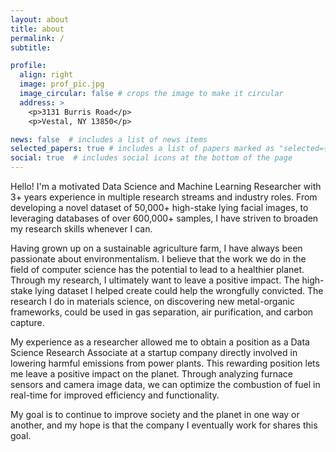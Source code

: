 ```yaml
---
layout: about
title: about
permalink: /
subtitle: 

profile:
  align: right
  image: prof_pic.jpg
  image_circular: false # crops the image to make it circular
  address: >
    <p>3131 Burris Road</p>
    <p>Vestal, NY 13850</p>

news: false  # includes a list of news items
selected_papers: true # includes a list of papers marked as "selected={true}"
social: true  # includes social icons at the bottom of the page
---
```


Hello! I'm a motivated Data Science and Machine Learning Researcher with 3+ years experience in multiple research streams and industry roles. From developing a novel dataset of 50,000+ high-stake lying facial images, to leveraging databases of over 600,000+ samples, I have striven to broaden my research skills whenever I can.

Having grown up on a sustainable agriculture farm, I have always been passionate about environmentalism. I believe that the work we do in the field of computer science has the potential to lead to a healthier planet. Through my research, I ultimately want to leave a positive impact. The high-stake lying dataset I helped create could help the wrongfully convicted. The research I do in materials science, on discovering new metal-organic frameworks, could be used in gas separation, air purification, and carbon capture.

My experience as a researcher allowed me to obtain a position as a Data Science Research Associate at a startup company directly involved in lowering harmful emissions from power plants. This rewarding position lets me leave a positive impact on the planet. Through analyzing furnace sensors and camera image data, we can optimize the combustion of fuel in real-time for improved efficiency and functionality.

My goal is to continue to improve society and the planet in one way or another, and my hope is that the company I eventually work for shares this goal.
